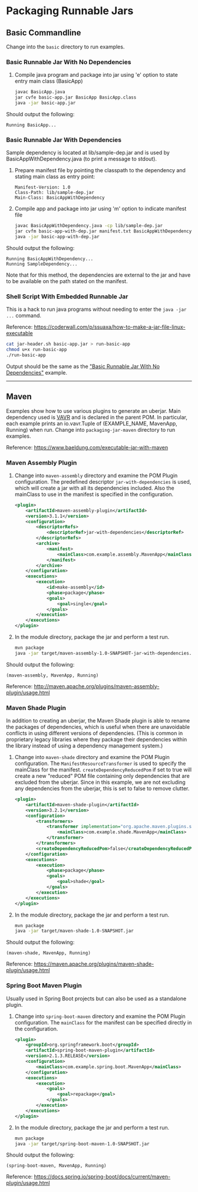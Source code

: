 # Packaging Runnable Jars

## Basic Commandline
Change into the `basic` directory to run examples.

### Basic Runnable Jar With No Dependencies
1. Compile java program and package into jar using 'e' option to state entry main class  (BasicApp)
    ```bash
    javac BasicApp.java
    jar cvfe basic-app.jar BasicApp BasicApp.class
    java -jar basic-app.jar
    ```
Should output the following:
```console
Running BasicApp...
```

### Basic Runnable Jar With Dependencies
Sample dependency is located at lib/sample-dep.jar and is used by BasicAppWithDependency.java (to print a message to stdout).
1. Prepare manifest file by pointing the classpath to the dependency and stating main class as entry point:
    ```
    Manifest-Version: 1.0
    Class-Path: lib/sample-dep.jar
    Main-Class: BasicAppWithDependency
    ```
2. Compile app and package into jar using 'm' option to indicate manifest file
    ```bash
    javac BasicAppWithDependency.java -cp lib/sample-dep.jar
    jar cvfm basic-app-with-dep.jar manifest.txt BasicAppWithDependency.class
    java -jar basic-app-with-dep.jar
    ```
Should output the following:
```console
Running BasicAppWithDependency...
Running SampleDependency...
```
Note that for this method, the dependencies are external to the jar and have to be available on the path stated on the manifest.

### Shell Script With Embedded Runnable Jar
This is a hack to run java programs without needing to enter the `java -jar ...` command.

Reference: https://coderwall.com/p/ssuaxa/how-to-make-a-jar-file-linux-executable

```bash
cat jar-header.sh basic-app.jar > run-basic-app
chmod u+x run-basic-app
./run-basic-app
```
Output should be the same as the ["Basic Runnable Jar With No Dependencies"](#basic-runnable-jar-with-no-dependencies) example.

---

## Maven
Examples show how to use various plugins to generate an uberjar.
Main dependency used is [VAVR](http://www.vavr.io/) and is declared in the parent POM. In particular, each example prints an io.vavr.Tuple of (EXAMPLE_NAME, MavenApp, Running) when run.
Change into `packaging-jar-maven` directory to run examples.

Reference: https://www.baeldung.com/executable-jar-with-maven

### Maven Assembly Plugin
1. Change into `maven-assembly` directory and examine the POM Plugin configuration. The predefined descriptor `jar-with-dependencies` is used, which will create a jar with all its dependencies included. Also the mainClass to use in the manifest is specified in the configuration.
    ```xml
    <plugin>
        <artifactId>maven-assembly-plugin</artifactId>
        <version>3.1.1</version>
        <configuration>
            <descriptorRefs>
                <descriptorRef>jar-with-dependencies</descriptorRef>
            </descriptorRefs>
            <archive>
                <manifest>
                    <mainClass>com.example.assembly.MavenApp</mainClass>
                </manifest>
            </archive>
        </configuration>
        <executions>
            <execution>
                <id>make-assembly</id>
                <phase>package</phase>
                <goals>
                    <goal>single</goal>
                </goals>
            </execution>
        </executions>
    </plugin>
    ```
2. In the module directory, package the jar and perform a test run.
    ```bash
    mvn package
    java -jar target/maven-assembly-1.0-SNAPSHOT-jar-with-dependencies.jar
    ```
Should output the following:
```console
(maven-assembly, MavenApp, Running)
```

Reference: http://maven.apache.org/plugins/maven-assembly-plugin/usage.html

### Maven Shade Plugin
In addition to creating an uberjar, the Maven Shade plugin is able to rename the packages of dependencies, which is useful when there are unavoidable conflicts in using different versions of dependencies. (This is common in proprietary legacy libraries where they package their dependencies within the library instead of using a dependency management system.)
1. Change into `maven-shade` directory and examine the POM Plugin configuration. The `ManifestResourceTransformer` is used to specify the mainClass for the manifest. `createDependencyReducedPom` if set to true will create a new "reduced" POM file containing only dependencies that are excluded from the uberjar. Since in this example, we are not excluding any dependencies from the uberjar, this is set to false to remove clutter.  
    ```xml
    <plugin>
        <artifactId>maven-shade-plugin</artifactId>
        <version>3.2.1</version>
        <configuration>
            <transformers>
                <transformer implementation="org.apache.maven.plugins.shade.resource.ManifestResourceTransformer">
                    <mainClass>com.example.shade.MavenApp</mainClass>
                </transformer>
            </transformers>
            <createDependencyReducedPom>false</createDependencyReducedPom>
        </configuration>
        <executions>
            <execution>
                <phase>package</phase>
                <goals>
                    <goal>shade</goal>
                </goals>
            </execution>
        </executions>
    </plugin>
    ```
2. In the module directory, package the jar and perform a test run.
    ```bash
    mvn package
    java -jar target/maven-shade-1.0-SNAPSHOT.jar
    ```
Should output the following:
```console
(maven-shade, MavenApp, Running)
```

Reference: https://maven.apache.org/plugins/maven-shade-plugin/usage.html

### Spring Boot Maven Plugin
Usually used in Spring Boot projects but can also be used as a standalone plugin.
1. Change into `spring-boot-maven` directory and examine the POM Plugin configuration. The `mainClass` for the manifest can be specified directly in the configuration.  
    ```xml
    <plugin>
        <groupId>org.springframework.boot</groupId>
        <artifactId>spring-boot-maven-plugin</artifactId>
        <version>2.1.3.RELEASE</version>
        <configuration>
            <mainClass>com.example.spring.boot.MavenApp</mainClass>
        </configuration>
        <executions>
            <execution>
                <goals>
                    <goal>repackage</goal>
                </goals>
            </execution>
        </executions>
    </plugin>
    ```
2. In the module directory, package the jar and perform a test run.
    ```bash
    mvn package
    java -jar target/spring-boot-maven-1.0-SNAPSHOT.jar
    ```
Should output the following:
```console
(spring-boot-maven, MavenApp, Running)
```

Reference: https://docs.spring.io/spring-boot/docs/current/maven-plugin/usage.html
